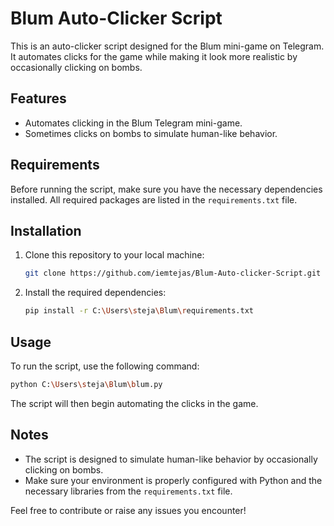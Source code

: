 
# Blum Auto-Clicker Script

This is an auto-clicker script designed for the Blum mini-game on Telegram. It automates clicks for the game while making it look more realistic by occasionally clicking on bombs.

## Features
- Automates clicking in the Blum Telegram mini-game.
- Sometimes clicks on bombs to simulate human-like behavior.

## Requirements

Before running the script, make sure you have the necessary dependencies installed. All required packages are listed in the `requirements.txt` file.

## Installation

1. Clone this repository to your local machine:

   ```bash
   git clone https://github.com/iemtejas/Blum-Auto-clicker-Script.git
   ```

2. Install the required dependencies:

   ```bash
   pip install -r C:\Users\steja\Blum\requirements.txt
   ```

## Usage

To run the script, use the following command:

```bash
python C:\Users\steja\Blum\blum.py
```

The script will then begin automating the clicks in the game.

## Notes

- The script is designed to simulate human-like behavior by occasionally clicking on bombs.
- Make sure your environment is properly configured with Python and the necessary libraries from the `requirements.txt` file.

Feel free to contribute or raise any issues you encounter!
